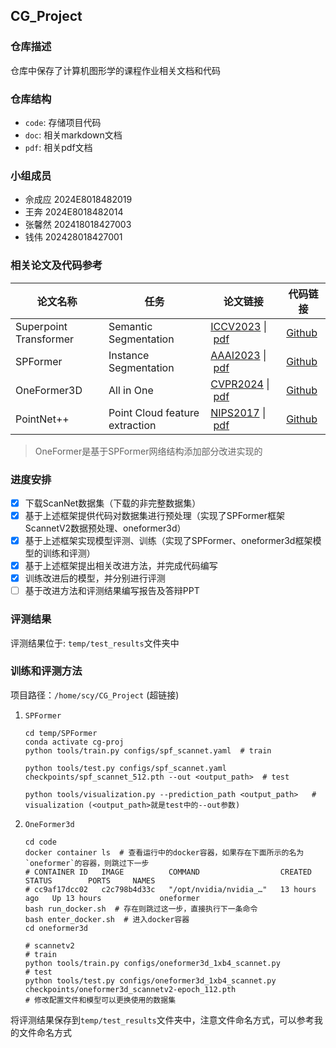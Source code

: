 ## CG_Project

### 仓库描述

仓库中保存了计算机图形学的课程作业相关文档和代码

### 仓库结构

- `code`: 存储项目代码
- `doc`: 相关markdown文档
- `pdf`: 相关pdf文档

### 小组成员

- 佘成应 2024E8018482019
- 王奔 2024E8018482014
- 张馨然 202418018427003
- 钱伟 202428018427001

### 相关论文及代码参考

| 论文名称    | 任务  | 论文链接                                                             | 代码链接                                         |
| ----------- | -------------------------------------------------------------------- | ------------------------------------------------ | ----------- |
| Superpoint Transformer    | Semantic Segmentation | [ICCV2023](http://arxiv.org/abs/2306.08045) \| [pdf](pdf/Superpoint_Transformer.pdf)  | [Github](https://github.com/drprojects/superpoint_transformer) |
| SPFormer    | Instance Segmentation | [AAAI2023](https://arxiv.org/abs/2211.15766) \| [pdf](pdf/SPFormer.pdf)  | [Github](https://github.com/sunjiahao1999/SPFormer) |
| OneFormer3D | All in One | [CVPR2024](https://arxiv.org/abs/2311.14405) \| [pdf](pdf/OneFormer.pdf) | [Github](https://github.com/filaPro/oneformer3d)    |
| PointNet++    | Point Cloud feature extraction | [NIPS2017](http://arxiv.org/abs/1706.02413) \| [pdf](pdf/PointNet++.pdf)  | [Github](https://github.com/charlesq34/pointnet2)    |


> OneFormer是基于SPFormer网络结构添加部分改进实现的

### 进度安排

- [X] 下载ScanNet数据集（下载的非完整数据集）
- [x] 基于上述框架提供代码对数据集进行预处理（实现了SPFormer框架ScannetV2数据预处理、oneformer3d）
- [x] 基于上述框架实现模型评测、训练（实现了SPFormer、oneformer3d框架模型的训练和评测）
- [x] 基于上述框架提出相关改进方法，并完成代码编写
- [x] 训练改进后的模型，并分别进行评测
- [ ] 基于改进方法和评测结果编写报告及答辩PPT

### 评测结果

评测结果位于: `temp/test_results`文件夹中

### 训练和评测方法

项目路径：`/home/scy/CG_Project` (超链接)

1. `SPFormer`

    ```shell
    cd temp/SPFormer
    conda activate cg-proj
    python tools/train.py configs/spf_scannet.yaml  # train

    python tools/test.py configs/spf_scannet.yaml checkpoints/spf_scannet_512.pth --out <output_path>  # test

    python tools/visualization.py --prediction_path <output_path>   # visualization (<output_path>就是test中的--out参数)
    ```

2. `OneFormer3d`

    ```shell
    cd code
    docker container ls  # 查看运行中的docker容器，如果存在下面所示的名为`oneformer`的容器，则跳过下一步
    # CONTAINER ID   IMAGE          COMMAND                  CREATED        STATUS        PORTS     NAMES
    # cc9af17dcc02   c2c798b4d33c   "/opt/nvidia/nvidia_…"   13 hours ago   Up 13 hours             oneformer
    bash run_docker.sh  # 存在则跳过这一步，直接执行下一条命令
    bash enter_docker.sh  # 进入docker容器
    cd oneformer3d

    # scannetv2
    # train
    python tools/train.py configs/oneformer3d_1xb4_scannet.py
    # test
    python tools/test.py configs/oneformer3d_1xb4_scannet.py checkpoints/oneformer3d_scannetv2-epoch_112.pth
    # 修改配置文件和模型可以更换使用的数据集
    ```

将评测结果保存到`temp/test_results`文件夹中，注意文件命名方式，可以参考我的文件命名方式